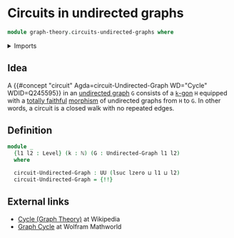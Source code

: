 # Circuits in undirected graphs

```agda
module graph-theory.circuits-undirected-graphs where
```

<details><summary>Imports</summary>

```agda
open import elementary-number-theory.natural-numbers

open import foundation.dependent-pair-types
open import foundation.universe-levels

open import graph-theory.polygons
open import graph-theory.totally-faithful-morphisms-undirected-graphs
open import graph-theory.undirected-graphs
```

</details>

## Idea

A {{#concept "circuit" Agda=circuit-Undirected-Graph WD="Cycle" WDID=Q245595}}
in an [undirected graph](graph-theory.undirected-graphs.md) `G` consists of a
[`k`-gon](graph-theory.polygons.md) `H` equipped with a
[totally faithful](graph-theory.totally-faithful-morphisms-undirected-graphs.md)
[morphism](graph-theory.morphisms-undirected-graphs.md) of undirected graphs
from `H` to `G`. In other words, a circuit is a closed walk with no repeated
edges.

## Definition

```agda
module _
  {l1 l2 : Level} (k : ℕ) (G : Undirected-Graph l1 l2)
  where

  circuit-Undirected-Graph : UU (lsuc lzero ⊔ l1 ⊔ l2)
  circuit-Undirected-Graph = {!!}
```

## External links

- [Cycle (Graph Theory)](<https://en.wikipedia.org/wiki/Cycle_(graph_theory)>)
  at Wikipedia
- [Graph Cycle](https://mathworld.wolfram.com/GraphCycle.html) at Wolfram
  Mathworld
